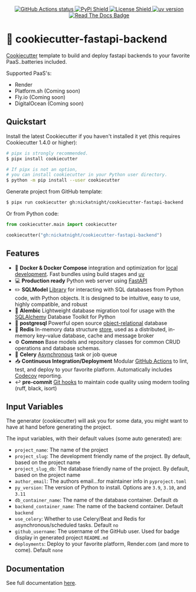 <p align="center">
    <a href="https://github.com/nickatnight/cookiecutter-fastapi-backend/actions">
        <img alt="GitHub Actions status" src="https://github.com/nickatnight/cookiecutter-fastapi-backend/actions/workflows/main.yml/badge.svg">
    </a>
    <a href="https://pypi.org/project/cookiecutter-fastapi-backend/">
        <img alt="PyPi Shield" src="https://img.shields.io/pypi/v/cookiecutter-fastapi-backend">
    </a>
    <a href="https://github.com/nickatnight/cookiecutter-fastapi-backend/blob/master/LICENSE">
        <img alt="License Shield" src="https://img.shields.io/github/license/nickatnight/cookiecutter-fastapi-backend">
    </a>
    <a href="https://docs.astral.sh/uv/">
        <img alt="uv version" src="https://img.shields.io/badge/uv-0.7.18+-purple">
    </a>
    <a href="https://cookiecutter-fastapi-backend.readthedocs.io/en/latest/"><img alt="Read The Docs Badge" src="https://img.shields.io/readthedocs/cookiecutter-fastapi-backend"></a>
</p>

# :cookie: cookiecutter-fastapi-backend
[Cookiecutter](https://github.com/cookiecutter/cookiecutter) template to build and deploy fastapi backends to your favorite PaaS..batteries included.

Supported PaaS's:
- Render
- Platform.sh (Coming soon)
- Fly.io (Coming soon)
- DigitalOcean (Coming soon)

## Quickstart
Install the latest Cookiecutter if you haven't installed it yet (this requires Cookiecutter 1.4.0 or higher):
```sh
# pipx is strongly recommended.
$ pipx install cookiecutter

# If pipx is not an option,
# you can install cookiecutter in your Python user directory.
$ python -m pip install --user cookiecutter
```

Generate project from GitHub template:

```sh
$ pipx run cookiecutter gh:nickatnight/cookiecutter-fastapi-backend
```

Or from Python code:

```python
from cookiecutter.main import cookiecutter

cookiecutter("gh:nickatnight/cookiecutter-fastapi-backend")
```

## Features
* :whale: **Docker & Docker Compose** integration and optimization for [local development](https://docs.docker.com/compose/). Fast bundles using build stages and [uv](https://docs.astral.sh/uv/)
* :computer: **Production ready** Python web server using [FastAPI](https://fastapi.tiangolo.com/)
* :pencil2: **SQLModel** [Library](https://sqlmodel.tiangolo.com/) for interacting with SQL databases from Python code, with Python objects. It is designed to be intuitive, easy to use, highly compatible, and robust
* :light_rail: **Alembic** Lightweight database migration tool for usage with the [SQLAlchemy](https://alembic.sqlalchemy.org/en/latest/) Database Toolkit for Python
* :floppy_disk: **postgresql** Powerful open source [object-relational](https://www.postgresql.org/) database
* :convenience_store: **Redis** In-memory data structure [store](https://redis.io/), used as a distributed, in-memory key–value database, cache and message broker
* :gear: **Common** Base models and repository classes for common CRUD operations and database schemas.
* :seedling: **Celery** [Asynchronous](https://docs.celeryq.dev/en/stable/getting-started/introduction.html) task or job queue
* :inbox_tray: **Continuous Integration/Deployment** Modular [GitHub Actions](https://github.com/features/actions) to lint, test, and deploy to your favorite platform. Automatically includes [Codecov](https://about.codecov.io/) reporting.
* :leftwards_arrow_with_hook: **pre-commit** [Git hooks](https://pre-commit.com/) to maintain code quality using modern tooling (ruff, black, isort)

## Input Variables
The generator (cookiecutter) will ask you for some data, you might want to have at hand before generating the project.

The input variables, with their default values (some auto generated) are:

* `project_name`: The name of the project
* `project_slug`: The development friendly name of the project. By default, based on the project name
* `project_slug_db`: The database friendly name of the project. By default, based on the project name
* `author_email`: The authors email...for maintainer info in `pyproject.toml`
* `py_version`: The version of Python to install. Options are `3.9`, `3.10`, and `3.11`
* `db_container_name`: The name of the database container. Default `db`
* `backend_container_name`: The name of the backend container. Default `backend`
* `use_celery`: Whether to use Celery/Beat and Redis for asynchronous/scheduled tasks. Default `no`
* `github_username`: The username of the GitHub user. Used for badge display in generated project `README.md`
* `deployments`: Deploy to your favorite platform, Render.com (and more to come). Default `none`

## Documentation
See full documentation [here](https://cookiecutter-fastapi-backend.readthedocs.io/en/latest/).
